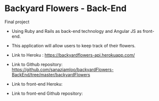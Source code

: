 # Backyard Flowers - Back-End

Final project

- Using Ruby and Rails as back-end technology and Angular JS as front-end.
- This application will allow users to keep track of their flowers.

- Link to Heroku : https://backyardflowers-api.herokuapp.com/

- Link to Github repository: https://github.com/sanazjamloo/backyardFlowers-BackEnd/tree/master/backyardFlowers

- Link to front-end Heroku:

- Link to front-end Github repository:

